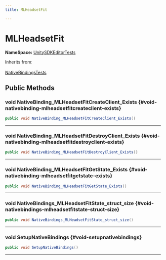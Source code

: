```yaml
---
title: MLHeadsetFit

---
```


# MLHeadsetFit



**NameSpace:** 
[UnitySDKEditorTests](/versioned_docs/version-02-Aug-2023/unity-api/api/UnitySDKEditorTests/UnitySDKEditorTests.md) 





Inherits from: <br></br>[NativeBindingsTests](/versioned_docs/version-02-Aug-2023/unity-api/api/UnitySDKEditorTests/UnitySDKEditorTests.NativeBindingsTests.md)




## Public Methods

### void NativeBinding_MLHeadsetFitCreateClient_Exists {#void-nativebinding-mlheadsetfitcreateclient-exists}

```csharp
public void NativeBinding_MLHeadsetFitCreateClient_Exists()
```






-----------

### void NativeBinding_MLHeadsetFitDestroyClient_Exists {#void-nativebinding-mlheadsetfitdestroyclient-exists}

```csharp
public void NativeBinding_MLHeadsetFitDestroyClient_Exists()
```






-----------

### void NativeBinding_MLHeadsetFitGetState_Exists {#void-nativebinding-mlheadsetfitgetstate-exists}

```csharp
public void NativeBinding_MLHeadsetFitGetState_Exists()
```






-----------

### void NativeBindings_MLHeadsetFitState_struct_size {#void-nativebindings-mlheadsetfitstate-struct-size}

```csharp
public void NativeBindings_MLHeadsetFitState_struct_size()
```






-----------

### void SetupNativeBindings {#void-setupnativebindings}

```csharp
public void SetupNativeBindings()
```






-----------


